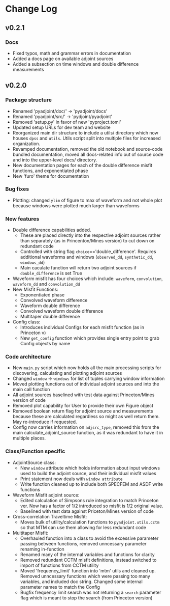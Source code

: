 # Change Log
## v0.2.1
### Docs
- Fixed typos, math and grammar errors in documentation
- Added a docs page on available adjoint sources
- Added a subsection on time windows and double difference measurements


## v0.2.0
### Package structure
- Renamed 'pyadjoint/doc/' -> 'pyadjoint/docs'
- Renamed 'pyadjoint/src/' -> 'pydjoint/pyadjoint'
- Removed 'setup.py' in favor of new 'pyproject.toml'
- Updated setup URLs for dev team and website
- Reorganized main dir structure to include a utils/ directory which now 
  houses `dpss` and `utils`. Utils script split into multiple files for 
  increased organization.
- Revamped documentation, removed the old notebook and source-code bundled 
  documentation, moved all docs-related info out of source code and into the 
  upper-level docs/ directory.
- New documentation pages for each of the double difference misfit functions, and exponentiated phase
- New 'furo' theme for documentation

### Bug fixes
- Plotting: changed `ylim` of figure to max of waveform and not whole plot 
  because windows were plotted much larger than waveforms

### New features
- Double difference capabilities added. 
  - These are placed directly into the respective adjoint sources rather than 
  	separately (as in Princenton/Mines version) to cut down on redundant code
  - Controlled with string flag ``choice``=='double_difference'. Requires 
    additional  waveforms and windows (``observed_dd``, ``synthetic_dd``, 
    ``windows_dd``)
  - Main caculate function will return two adjoint sources if 
    ``double_difference`` is set True
- Waveform misfit has four choices which include: ``waveform``, ``convolution``, ``waveform_dd`` and ``convolution_dd`` 
- New Misfit Functions:
    - Exponentiated phase
    - Convolved waveform difference
    - Waveform double difference
    - Convolved waveform double difference
    - Multitaper double difference
- Config class: 
	- Introduces individual Configs for each misfit function (as in Princeton v)
	- New `get_config` function which provides single entry point to grab 
	  Config objects by name

### Code architecture
- New ``main.py`` script which now holds all the main processing scripts for
  discovering, calculating and plotting adjoint sources
- Changed `window` -> `windows` for list of tuples carrying window information
- Moved plotting functions out of individual adjoint sources and into the
  main call function
- All adjoint sources baselined with test data against Princeton/Mines version
  of code
- Removed plot capability for User to provide their own Figure object
- Removed boolean return flag for adjoint source and measurements because these
  are calculated regardless so might as well return them. May re-introduce if requested.
- Config now carries information on `adjsrc_type`, removed this from the main
  calculate_adjoint_source function, as it was redundant to have it in multiple places.

### Class/Function specific
- AdjointSource class:
	- New `window` attribute which holds information about input windows used 
	  to build the adjoint source, and their individual misfit values
	- Print statement now deals with `window attribute`
	- Write function cleaned up to include both SPECFEM and ASDF write functions
- Waveform Misfit adjoint source: 
	- Edited calculation of Simpsons rule integration to match Princeton ver.
	  Now has a factor of 1/2 introduced so misfit is 1/2 original value.
	- Baselined with test data against Priceton/Mines version of code
- Cross-correlation Traveltime Misfit:
	- Moves bulk of utility/calculation functions to ``pyadjoint.utils.cctm`` 
      so that MTM can use them allowing for less redundant code
- Multitaper Misfit:
	- Overhauled function into a class to avoid the excessive parameter passing 
	  between functions, removed unncessary parameter renaming in-function
	- Renamed many of the internal variables and functions for clarity
	- Removed redundant CCTM misfit definitions, instead switched to import of
	  functions from CCTM utility
	- Moved 'frequency_limit' function into 'mtm' utils and cleaned up. Removed
	  unncessary functions which were passing too many variables, and included
	  doc string. Changed some internal parameter names to match the Config
	- Bugfix frequency limit search was not returning a `search` parameter flag
	  which is meant to stop the search (from Princeton version)


